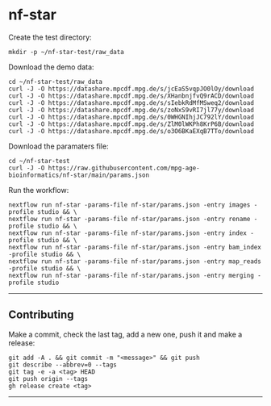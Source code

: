 # nf-star

Create the test directory:
```
mkdir -p ~/nf-star-test/raw_data
```

Download the demo data:
```
cd ~/nf-star-test/raw_data
curl -J -O https://datashare.mpcdf.mpg.de/s/jcEaS5vqpJO0lOy/download
curl -J -O https://datashare.mpcdf.mpg.de/s/XHanbnjfvQ9rACD/download
curl -J -O https://datashare.mpcdf.mpg.de/s/sIebkRdMfMSweq2/download
curl -J -O https://datashare.mpcdf.mpg.de/s/zoNxS9vRI7jl77y/download
curl -J -O https://datashare.mpcdf.mpg.de/s/0WHGNIhjJC792lY/download
curl -J -O https://datashare.mpcdf.mpg.de/s/ZlM0lWKPh8KrP6B/download
curl -J -O https://datashare.mpcdf.mpg.de/s/o3O6BKaEXqB7TTo/download
```

Download the paramaters file:
```
cd ~/nf-star-test
curl -J -O https://raw.githubusercontent.com/mpg-age-bioinformatics/nf-star/main/params.json
```

Run the workflow:
```
nextflow run nf-star -params-file nf-star/params.json -entry images -profile studio && \
nextflow run nf-star -params-file nf-star/params.json -entry rename -profile studio && \
nextflow run nf-star -params-file nf-star/params.json -entry index -profile studio && \
nextflow run nf-star -params-file nf-star/params.json -entry bam_index -profile studio && \
nextflow run nf-star -params-file nf-star/params.json -entry map_reads -profile studio && \
nextflow run nf-star -params-file nf-star/params.json -entry merging -profile studio

```

___


## Contributing

Make a commit, check the last tag, add a new one, push it and make a release:
```
git add -A . && git commit -m "<message>" && git push
git describe --abbrev=0 --tags
git tag -e -a <tag> HEAD
git push origin --tags
gh release create <tag> 
```

___

